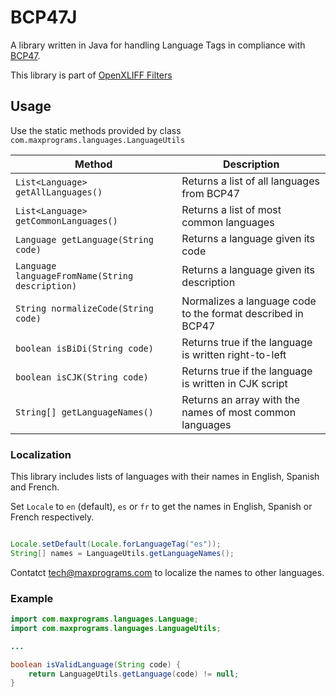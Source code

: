# BCP47J

A library written in Java for handling Language Tags in compliance with [BCP47](https://www.ietf.org/rfc/bcp/bcp47.txt).

This library is part of [OpenXLIFF Filters](https://github.com/rmraya/OpenXLIFF)

## Usage

Use the static methods provided by class `com.maxprograms.languages.LanguageUtils`

| Method | Description |
| --- | --- |
| `List<Language> getAllLanguages()` | Returns a list of all languages from BCP47 |
| `List<Language> getCommonLanguages()` | Returns a list of most common languages |
| `Language getLanguage(String code)` | Returns a language given its code |
| `Language languageFromName(String description)` | Returns a language given its description |
| `String normalizeCode(String code)` | Normalizes a language code to the format described in BCP47 |
| `boolean isBiDi(String code)` | Returns true if the language is written right-to-left |
| `boolean isCJK(String code)` | Returns true if the language is written in CJK script |
| `String[] getLanguageNames()` | Returns an array with the names of most common languages |

### Localization

This library includes lists of languages with their names in English, Spanish and French.

Set `Locale` to `en` (default), `es` or `fr` to get the names in English, Spanish or French respectively.

```java

Locale.setDefault(Locale.forLanguageTag("es"));
String[] names = LanguageUtils.getLanguageNames();

```

Contatct <tech@maxprograms.com> to localize the names to other languages.

### Example

```java
import com.maxprograms.languages.Language;
import com.maxprograms.languages.LanguageUtils;

...

boolean isValidLanguage(String code) {
    return LanguageUtils.getLanguage(code) != null;
}

```
